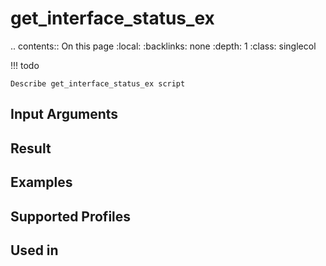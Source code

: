 

# get_interface_status_ex

.. contents:: On this page
    :local:
    :backlinks: none
    :depth: 1
    :class: singlecol

<!-- prettier-ignore -->
!!! todo

    Describe get_interface_status_ex script

Input Arguments
---------------

Result
------

Examples
--------

Supported Profiles
------------------

Used in
-------
